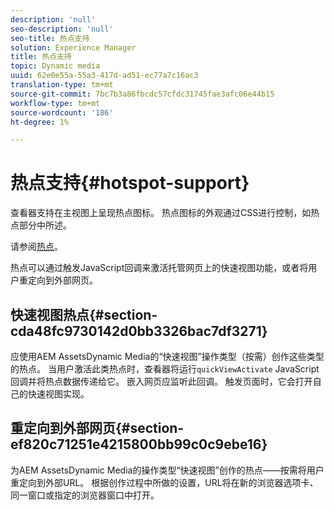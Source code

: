 ```yaml
---
description: 'null'
seo-description: 'null'
seo-title: 热点支持
solution: Experience Manager
title: 热点支持
topic: Dynamic media
uuid: 62e0e55a-55a3-417d-ad51-ec77a7c16ac3
translation-type: tm+mt
source-git-commit: 7bc7b3a86fbcdc57cfdc31745fae3afc06e44b15
workflow-type: tm+mt
source-wordcount: '186'
ht-degree: 1%

---
```



# 热点支持{#hotspot-support}

查看器支持在主视图上呈现热点图标。 热点图标的外观通过CSS进行控制，如热点部分中所述。

请参阅[热点](../../c-html5-aem-asset-viewers/c-html5-aem-interactive-images/c-html5-aem-interactive-image-customizingviewer/r-html5-aem-int-image-customize-hotspots.md#reference-2ac3cc414ef2467390bf53145f1d8d74)。

热点可以通过触发JavaScript回调来激活托管网页上的快速视图功能，或者将用户重定向到外部网页。

## 快速视图热点{#section-cda48fc9730142d0bb3326bac7df3271}

应使用AEM AssetsDynamic Media的“快速视图”操作类型（按需）创作这些类型的热点。 当用户激活此类热点时，查看器将运行`quickViewActivate` JavaScript回调并将热点数据传递给它。 嵌入网页应监听此回调。 触发页面时，它会打开自己的快速视图实现。

## 重定向到外部网页{#section-ef820c71251e4215800bb99c0c9ebe16}

为AEM AssetsDynamic Media的操作类型“快速视图”创作的热点——按需将用户重定向到外部URL。 根据创作过程中所做的设置，URL将在新的浏览器选项卡、同一窗口或指定的浏览器窗口中打开。

